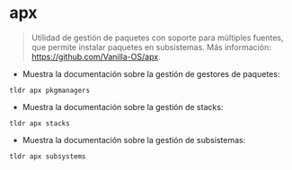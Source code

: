 # apx

> Utilidad de gestión de paquetes con soporte para múltiples fuentes, que permite instalar paquetes en subsistemas.
> Más información: <https://github.com/Vanilla-OS/apx>.

- Muestra la documentación sobre la gestión de gestores de paquetes:

`tldr apx pkgmanagers`

- Muestra la documentación sobre la gestión de stacks:

`tldr apx stacks`

- Muestra la documentación sobre la gestión de subsistemas:

`tldr apx subsystems`
